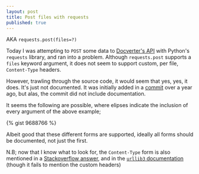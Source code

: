 ```yaml
---
layout: post
title: Post files with requests
published: true
---
```


AKA `requests.post(files=?)`

Today I was attempting to `POST` some data to [Docverter's API](http://docverter.com)  with Python's `requests` library, and ran into a problem. Although `requests.post` supports a `files` keyword argument, it does not seem to support custom, per file,  `Content-Type` headers.

However, trawling through the source code, it would seem that yes, yes, it does. It's just not documented. It was initially added in a [commit](https://github.com/abarnert/requests/commit/20b10aed1bbe277745a74953b6dc73290bfa82fa) over a year ago, but alas, the commit did not include documentation.

It seems the following are possible, where elipses indicate the inclusion of every argument of the above example;

{% gist 9688766 %}

Albeit good that these different forms are supported, ideally all forms should be documented, not just the first.

N.B; now that I know what to look for, the `Content-Type` form is also mentioned in a [Stackoverflow answer](http://stackoverflow.com/questions/20244757/content-type-in-for-individual-files-in-python-requests), and in the [`urllib3` documentation](http://urllib3.readthedocs.org/en/latest/helpers.html#urllib3.request.RequestMethods.request_encode_body) (though it fails to mention the custom headers)

